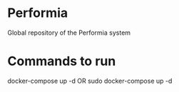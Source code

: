 # Performia
Global repository of the Performia system

# Commands to run
docker-compose up -d
OR
sudo docker-compose up -d